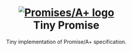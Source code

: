 <h1 align="center">
    <a href="https://promisesaplus.com/">
        <img src="https://promisesaplus.com/assets/logo-small.png" alt="Promises/A+ logo" />
    </a>
    <div>
        <span>Tiny Promise</span>
    </div>
</h1>
<p align="center">Tiny implementation of Promise/A+ specification.</p>
